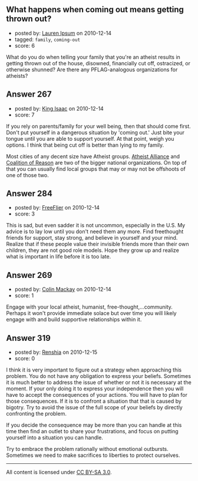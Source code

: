 ## What happens when coming out means getting thrown out?

- posted by: [Lauren Ipsum](https://stackexchange.com/users/-1/71-lauren-ipsum) on 2010-12-14
- tagged: `family`, `coming-out`
- score: 6

What do you do when telling your family that you're an atheist results in getting thrown out of the house, disowned, financially cut off, ostracized, or otherwise shunned? Are there any PFLAG-analogous organizations for atheists? 


## Answer 267

- posted by: [King Isaac](https://stackexchange.com/users/-1/31-king-isaac) on 2010-12-14
- score: 7

<p>If you rely on parents/family for your well being, then that should come first. Don't put yourself in a dangerous situation by 'coming out.' Just bite your tongue until you are able to support yourself. At that point, weigh you options. I think that being cut off is better than lying to my family.</p>

<p>Most cities of any decent size have Atheist groups. <a href="http://www.atheistalliance.org" rel="nofollow">Atheist Alliance</a> and <a href="http://unitedcor.org" rel="nofollow">Coalition of Reason</a> are two of the bigger national organizations. On top of that you can usually find local groups that may or may not be offshoots of one of those two.</p>



## Answer 284

- posted by: [FreeFlier](https://stackexchange.com/users/-1/140-freeflier) on 2010-12-14
- score: 3

This is sad, but even sadder it is not uncommon, especially in the U.S.  My advice is to lay low until you don't need them any more.  Find freethought friends for support, stay strong, and believe in yourself and your mind.  Realize that if these people value their invisible friends more than their own children, they are not good role models.  Hope they grow up and realize what is important in life before it is too late.


## Answer 269

- posted by: [Colin Mackay](https://stackexchange.com/users/-1/30-colin-mackay) on 2010-12-14
- score: 1

Engage with your local atheist, humanist, free-thought,...community. Perhaps it won't provide immediate solace but over time you will likely engage with and build supportive relationships within it.


## Answer 319

- posted by: [Renshia](https://stackexchange.com/users/-1/184-renshia) on 2010-12-15
- score: 0

I think it is very important to figure out a strategy when approaching this problem. You do not have any obligation to express your beliefs. Sometimes it is much better to address the issue of whether or not it is necessary at the moment. If your only doing it to express your independence then you will have to accept the consequences of your actions. You will have to plan for those consequences. If it is to confront a situation that that is caused by bigotry. Try to avoid the issue of the full scope of your beliefs by directly confronting the problem.

If you decide the consequence may be more than you can handle at this time then find an outlet to share your frustrations, and focus on putting yourself into a situation you can handle.

Try to embrace the problem rationally without emotional outbursts. Sometimes we need to make sacrifices to liberties to protect ourselves.



---

All content is licensed under [CC BY-SA 3.0](https://creativecommons.org/licenses/by-sa/3.0/).
